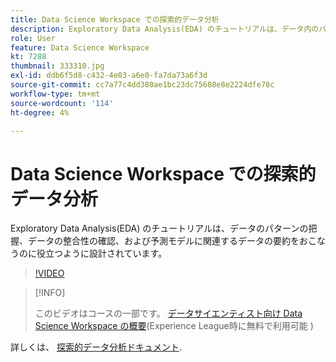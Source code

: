 ```yaml
---
title: Data Science Workspace での探索的データ分析
description: Exploratory Data Analysis(EDA) のチュートリアルは、データ内のパターンの検出、データの整合性の確認、および予測モデルに関連するデータの要約をおこなう際に役立つように設計されています。
role: User
feature: Data Science Workspace
kt: 7288
thumbnail: 333310.jpg
exl-id: ddb6f5d8-c432-4e03-a6e0-fa7da73a6f3d
source-git-commit: cc7a77c4dd380ae1bc23dc75608e8e2224dfe78c
workflow-type: tm+mt
source-wordcount: '114'
ht-degree: 4%

---
```


# Data Science Workspace での探索的データ分析

Exploratory Data Analysis(EDA) のチュートリアルは、データのパターンの把握、データの整合性の確認、および予測モデルに関連するデータの要約をおこなうのに役立つように設計されています。

>[!VIDEO](https://video.tv.adobe.com/v/333310)

>[!INFO]
>
> このビデオはコースの一部です。 [データサイエンティスト向け Data Science Workspace の概要](https://experienceleague.adobe.com/?recommended=ExperiencePlatform-U-1-2021.1.dsw)(Experience League時に無料で利用可能 )

詳しくは、 [探索的データ分析ドキュメント](https://experienceleague.adobe.com/docs/experience-platform/data-science-workspace/jupyterlab/eda-notebook.html?lang=en).
